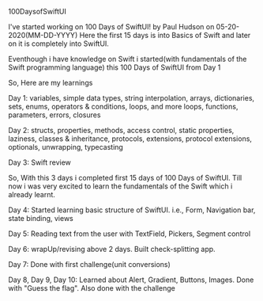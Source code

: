 100DaysofSwiftUI

I've started working on 100 Days of SwiftUI! by Paul Hudson on 05-20-2020(MM-DD-YYYY)
Here the first 15 days is into Basics of Swift and later on it is completely into SwiftUI.

Eventhough i have knowledge on Swift i started(with fundamentals of the Swift programming language) this 100 Days of SwiftUI from Day 1

So, Here are my learnings

Day 1: variables, simple data types, string interpolation, arrays, dictionaries, sets, enums, operators & conditions, loops, and more loops, functions, parameters, errors, closures

Day 2: structs, properties, methods, access control, static properties, laziness, classes & inheritance, protocols, extensions, protocol extensions, optionals, unwrapping, typecasting

Day 3: Swift review

So, With this 3 days i completed first 15 days of 100 Days of SwiftUI. Till now i was very excited to learn the fundamentals of the Swift which i already learnt.

Day 4: Started learning basic structure of SwiftUI. i.e., Form, Navigation bar, state binding, views

Day 5: Reading text from the user with TextField, Pickers, Segment control

Day 6: wrapUp/revising above 2 days. Built check-splitting app.

Day 7: Done with first challenge(unit conversions)

Day 8, Day 9, Day 10: Learned about Alert, Gradient, Buttons, Images. Done with "Guess the flag". Also done with the challenge

